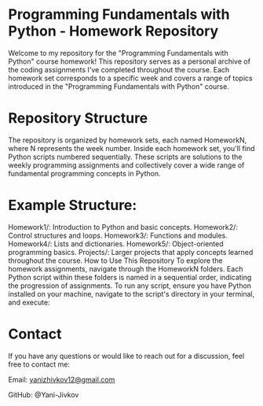 # Programming Fundamentals with Python - Homework Repository

Welcome to my repository for the "Programming Fundamentals with Python" course homework! This repository serves as a personal archive of the coding assignments I've completed throughout the course. Each homework set corresponds to a specific week and covers a range of topics introduced in the "Programming Fundamentals with Python" course.

# Repository Structure

The repository is organized by homework sets, each named HomeworkN, where N represents the week number. Inside each homework set, you'll find Python scripts numbered sequentially. These scripts are solutions to the weekly programming assignments and collectively cover a wide range of fundamental programming concepts in Python.

# Example Structure:

Homework1/: Introduction to Python and basic concepts.
Homework2/: Control structures and loops.
Homework3/: Functions and modules.
Homework4/: Lists and dictionaries.
Homework5/: Object-oriented programming basics.
Projects/: Larger projects that apply concepts learned throughout the course.
How to Use This Repository
To explore the homework assignments, navigate through the HomeworkN folders. Each Python script within these folders is named in a sequential order, indicating the progression of assignments. To run any script, ensure you have Python installed on your machine, navigate to the script's directory in your terminal, and execute:

# Contact

If you have any questions or would like to reach out for a discussion, feel free to contact me:

Email: yanizhivkov12@gmail.com

GitHub: @Yani-Jivkov
